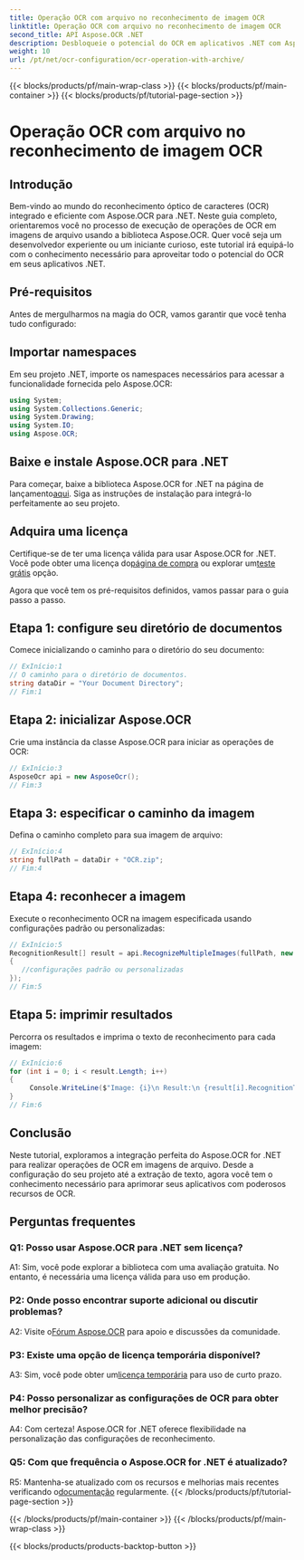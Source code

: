 ```yaml
---
title: Operação OCR com arquivo no reconhecimento de imagem OCR
linktitle: Operação OCR com arquivo no reconhecimento de imagem OCR
second_title: API Aspose.OCR .NET
description: Desbloqueie o potencial do OCR em aplicativos .NET com Aspose.OCR. Aprenda a extrair texto de imagens de arquivo passo a passo.
weight: 10
url: /pt/net/ocr-configuration/ocr-operation-with-archive/
---
```


{{< blocks/products/pf/main-wrap-class >}}
{{< blocks/products/pf/main-container >}}
{{< blocks/products/pf/tutorial-page-section >}}

# Operação OCR com arquivo no reconhecimento de imagem OCR

## Introdução

Bem-vindo ao mundo do reconhecimento óptico de caracteres (OCR) integrado e eficiente com Aspose.OCR para .NET. Neste guia completo, orientaremos você no processo de execução de operações de OCR em imagens de arquivo usando a biblioteca Aspose.OCR. Quer você seja um desenvolvedor experiente ou um iniciante curioso, este tutorial irá equipá-lo com o conhecimento necessário para aproveitar todo o potencial do OCR em seus aplicativos .NET.

## Pré-requisitos

Antes de mergulharmos na magia do OCR, vamos garantir que você tenha tudo configurado:

## Importar namespaces

Em seu projeto .NET, importe os namespaces necessários para acessar a funcionalidade fornecida pelo Aspose.OCR:

```csharp
using System;
using System.Collections.Generic;
using System.Drawing;
using System.IO;
using Aspose.OCR;
```

## Baixe e instale Aspose.OCR para .NET

 Para começar, baixe a biblioteca Aspose.OCR for .NET na página de lançamento[aqui](https://releases.aspose.com/ocr/net/). Siga as instruções de instalação para integrá-lo perfeitamente ao seu projeto.

## Adquira uma licença

 Certifique-se de ter uma licença válida para usar Aspose.OCR for .NET. Você pode obter uma licença do[página de compra](https://purchase.aspose.com/buy) ou explorar um[teste grátis](https://releases.aspose.com/) opção.

Agora que você tem os pré-requisitos definidos, vamos passar para o guia passo a passo.

## Etapa 1: configure seu diretório de documentos

Comece inicializando o caminho para o diretório do seu documento:

```csharp
// ExInício:1
// O caminho para o diretório de documentos.
string dataDir = "Your Document Directory";
// Fim:1
```

## Etapa 2: inicializar Aspose.OCR

Crie uma instância da classe Aspose.OCR para iniciar as operações de OCR:

```csharp
// ExInício:3
AsposeOcr api = new AsposeOcr();
// Fim:3
```

## Etapa 3: especificar o caminho da imagem

Defina o caminho completo para sua imagem de arquivo:

```csharp
// ExInício:4
string fullPath = dataDir + "OCR.zip";
// Fim:4
```

## Etapa 4: reconhecer a imagem

Execute o reconhecimento OCR na imagem especificada usando configurações padrão ou personalizadas:

```csharp
// ExInício:5
RecognitionResult[] result = api.RecognizeMultipleImages(fullPath, new RecognitionSettings
{
   //configurações padrão ou personalizadas
});
// Fim:5
```

## Etapa 5: imprimir resultados

Percorra os resultados e imprima o texto de reconhecimento para cada imagem:

```csharp
// ExInício:6
for (int i = 0; i < result.Length; i++)
{
	 Console.WriteLine($"Image: {i}\n Result:\n {result[i].RecognitionText}");
}
// Fim:6
```

## Conclusão

Neste tutorial, exploramos a integração perfeita do Aspose.OCR for .NET para realizar operações de OCR em imagens de arquivo. Desde a configuração do seu projeto até a extração de texto, agora você tem o conhecimento necessário para aprimorar seus aplicativos com poderosos recursos de OCR.

## Perguntas frequentes

### Q1: Posso usar Aspose.OCR para .NET sem licença?

A1: Sim, você pode explorar a biblioteca com uma avaliação gratuita. No entanto, é necessária uma licença válida para uso em produção.

### P2: Onde posso encontrar suporte adicional ou discutir problemas?

 A2: Visite o[Fórum Aspose.OCR](https://forum.aspose.com/c/ocr/16) para apoio e discussões da comunidade.

### P3: Existe uma opção de licença temporária disponível?

 A3: Sim, você pode obter um[licença temporária](https://purchase.aspose.com/temporary-license/) para uso de curto prazo.

### P4: Posso personalizar as configurações de OCR para obter melhor precisão?

A4: Com certeza! Aspose.OCR for .NET oferece flexibilidade na personalização das configurações de reconhecimento.

### Q5: Com que frequência o Aspose.OCR for .NET é atualizado?

 R5: Mantenha-se atualizado com os recursos e melhorias mais recentes verificando o[documentação](https://reference.aspose.com/ocr/net/) regularmente.
{{< /blocks/products/pf/tutorial-page-section >}}

{{< /blocks/products/pf/main-container >}}
{{< /blocks/products/pf/main-wrap-class >}}

{{< blocks/products/products-backtop-button >}}
